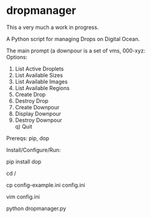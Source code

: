 dropmanager
===========

This a very much a work in progress.

A Python script for managing Drops on Digital Ocean.

The main prompt (a downpour is a set of vms, <name>000-<name>xyz:<br>
Options:<br>
1) List Active Droplets<br>
2) List Available Sizes<br>
3) List Available Images<br>
4) List Available Regions<br>
5) Create Drop<br>
6) Destroy Drop<br>
10) Create Downpour<br>
11) Display Downpour<br>
12) Destroy Downpour<br>
q) Quit<br>

Prereqs: pip, dop

Install/Configure/Run:

pip install dop

cd /<directory with dropmanager>

cp config-example.ini config.ini

vim config.ini

python dropmanager.py
